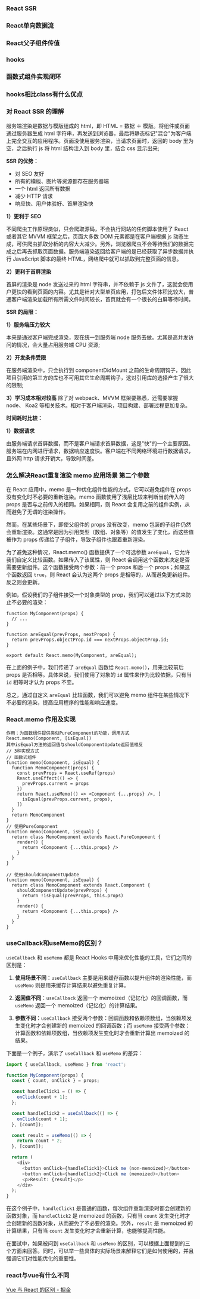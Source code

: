 ### React SSR

### React单向数据流

### React父子组件传值

### hooks

### 函数式组件实现闭环

### hooks相比class有什么优点

### 对 React SSR 的理解

服务端渲染是数据与模版组成的 html，即 HTML = 数据 ＋ 模版。将组件或页面通过服务器生成 html 字符串，再发送到浏览器，最后将静态标记"混合"为客户端上完全交互的应用程序。页面没使用服务渲染，当请求页面时，返回的 body 里为空，之后执行 js 将 html 结构注入到 body 里，结合 css 显示出来;

**SSR 的优势：**

- 对 SEO 友好
- 所有的模版、图片等资源都存在服务器端
- 一个 html 返回所有数据
- 减少 HTTP 请求
- 响应快、用户体验好、首屏渲染快

**1）更利于 SEO**

不同爬虫工作原理类似，只会爬取源码，不会执行网站的任何脚本使用了 React 或者其它 MVVM 框架之后，页面大多数 DOM 元素都是在客户端根据 js 动态生成，可供爬虫抓取分析的内容大大减少。另外，浏览器爬虫不会等待我们的数据完成之后再去抓取页面数据。服务端渲染返回给客户端的是已经获取了异步数据并执行 JavaScript 脚本的最终 HTML，网络爬中就可以抓取到完整页面的信息。

**2）更利于首屏渲染**

首屏的渲染是 node 发送过来的 html 字符串，并不依赖于 js 文件了，这就会使用户更快的看到页面的内容。尤其是针对大型单页应用，打包后文件体积比较大，普通客户端渲染加载所有所需文件时间较长，首页就会有一个很长的白屏等待时间。

**SSR 的局限：**

**1）服务端压力较大**

本来是通过客户端完成渲染，现在统一到服务端 node 服务去做。尤其是高并发访问的情况，会大量占用服务端 CPU 资源;

**2）开发条件受限**

在服务端渲染中，只会执行到 componentDidMount 之前的生命周期钩子，因此项目引用的第三方的库也不可用其它生命周期钩子，这对引用库的选择产生了很大的限制;

**3）学习成本相对较高** 除了对 webpack、MVVM 框架要熟悉，还需要掌握 node、 Koa2 等相关技术。相对于客户端渲染，项目构建、部署过程更加复杂。

**时间耗时比较：**

**1）数据请求**

由服务端请求首屏数据，而不是客户端请求首屏数据，这是"快"的一个主要原因。服务端在内网进行请求，数据响应速度快。客户端在不同网络环境进行数据请求，且外网 http 请求开销大，导致时间差。

### 怎么解决React重复渲染 memo 应用场景 第二个参数

在 React 应用中，memo 是一种优化组件性能的方式，它可以避免组件在 props 没有变化时不必要的重新渲染。memo 函数使用了浅层比较来判断当前传入的 props 是否与之前传入的相同。如果相同，则 React 会复用之前的组件实例，从而避免了无谓的渲染操作。

然而，在某些场景下，即使父组件的 props 没有改变，memo 包装的子组件仍然会重新渲染。这通常是因为引用类型（数组、对象等）的值发生了变化，而这些值被作为 props 传递给了子组件，导致子组件也跟着重新渲染。

为了避免这种情况，React.memo() 函数提供了一个可选参数 `areEqual`，它允许我们自定义比较函数。如果传入了该属性，则 React 会调用这个函数来决定是否需要更新组件。这个函数接受两个参数：前一个 props 和后一个 props；如果这个函数返回 `true`，则 React 会认为这两个 props 是相等的，从而避免更新组件。反之则会更新。

例如，假设我们的子组件接受一个对象类型的 prop，我们可以通过以下方式来防止不必要的渲染：

```
function MyComponent(props) {
  // ...
}

function areEqual(prevProps, nextProps) {
  return prevProps.objectProp.id === nextProps.objectProp.id;
}

export default React.memo(MyComponent, areEqual);
```

在上面的例子中，我们传递了 `areEqual` 函数给 `React.memo()`，用来比较前后 props 是否相等。具体来说，我们使用了对象的 `id` 属性来作为比较依据，只有当 `id` 相等时才认为 props 不变。

总之，通过自定义 `areEqual` 比较函数，我们可以避免 memo 组件在某些情况下不必要的渲染，提高应用程序的性能和响应速度。

### React.memo 作用及实现

```
作用：为函数组件提供类似PureComponent的功能，调用方式
React.memo(Component, [isEqual])
其中isEqual方法的返回值与shouldComponentUpdate返回值相反
// 3种实现方式
// 函数式组件
function memo(Component, isEqual) {
  function MemoComponent(props) {
    const prevProps = React.useRef(props)
    React.useEffect(() => {
      prevProps.current = props
    })
    return React.useMemo(() => <Component {...props} />, [
      isEqual(prevProps.current, props),
    ])
  }
  return MemoComponent
}
// 使用PureComponent
function memo(Component, isEqual) {
  return class MemoComponent extends React.PureComponent {
    render() {
      return <Component {...this.props} />
    }
  }
}

// 使用shouldComponentUpdate
function memo(Component, isEqual) {
  return class MemoComponent extends React.Component {
    shouldComponentUpdate(prevProps) {
      return !isEqual(prevProps, this.props)
    }
    render() {
      return <Component {...this.props} />
    }
  }
}
```

### useCallback和useMemo的区别？

`useCallback` 和 `useMemo` 都是 React Hooks 中用来优化性能的工具，它们之间的区别是：

1. **使用场景不同**：`useCallback` 主要是用来缓存函数以提升组件的渲染性能，而 `useMemo` 则是用来缓存计算结果以避免重复计算。

2. **返回值不同**：`useCallback` 返回一个 memoized（记忆化）的回调函数，而 `useMemo` 返回一个 memoized（记忆化）的计算结果。

3. **参数不同**：`useCallback` 接受两个参数：回调函数和依赖项数组，当依赖项发生变化时才会创建新的 memoized 的回调函数；而 `useMemo` 接受两个参数：计算函数和依赖项数组，当依赖项发生变化时才会重新计算出 memoized 的结果。

下面是一个例子，演示了 `useCallback` 和 `useMemo` 的差异：

```ts
import { useCallback, useMemo } from 'react';

function MyComponent(props) {
  const { count, onClick } = props;

  const handleClick1 = () => {
    onClick(count + 1);
  };

  const handleClick2 = useCallback(() => {
    onClick(count + 1);
  }, [count]);

  const result = useMemo(() => {
    return count * 2;
  }, [count]);

  return (
    <div>
      <button onClick={handleClick1}>Click me (non-memoized)</button>
      <button onClick={handleClick2}>Click me (memoized)</button>
      <p>Result: {result}</p>
    </div>
  );
}
```

在这个例子中，`handleClick1` 是普通的函数，每次组件重新渲染时都会创建新的函数对象，而 `handleClick2` 是 memoized 的函数，只有当 `count` 发生变化时才会创建新的函数对象，从而避免了不必要的渲染。另外，`result` 是 memoized 的计算结果，只有当 `count` 发生变化时才会重新计算，也能够提高性能。

在面试中，如果被问到 `useCallback` 和 `useMemo` 的区别，可以根据上面提到的三个方面来回答。同时，可以举一些具体的实际场景来解释它们是如何使用的，并且强调它们对性能优化的重要性。

### react与vue有什么不同

[Vue 与 React 的区别 - 掘金](https://juejin.cn/post/6847902224413097991)
